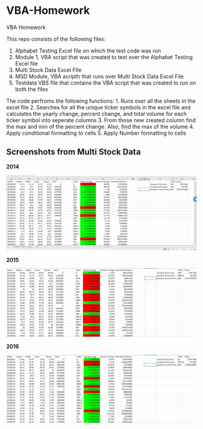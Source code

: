 # VBA-Homework
VBA Homework

This repo consists of the following files:
   1. Alphabet Testing Excel file on which the test code was run
   2. Module 1, VBA script that was created to test over the Alphabet Testing Excel file
   3. Multi Stock Data Excel FIle
   4. MSD Module, VBA acripth that runs over Multi Stock Data Excel File
   5. Testdata VBS file that contains the VBA script that was created to run on both the files

The code perfroms the following functions:
    1. Runs over all the sheets in the excel file
    2. Searches for all the unique ticker symbols in the excel file and calculates the yearly change, percent change, and total volume for each ticker symbol into seperate columns
    3. From those new created column find the max and min of the percent change. Also, find the max of the volume
    4. Apply conditional formatting to cells
    5. Apply Number formatting to cells

## Screenshots from Multi Stock Data

**2014**

![2014](Images/2014.jpg)

**2015**

![2015](Images/2015.jpg)

**2016**

![2016](Images/2016.jpg)
